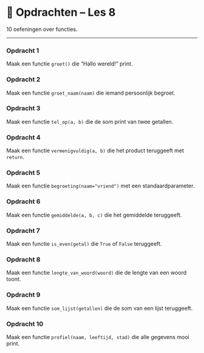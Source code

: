 # 🧩 Opdrachten – Les 8

10 oefeningen over functies.

---

### Opdracht 1
Maak een functie `groet()` die “Hallo wereld!” print.

### Opdracht 2
Maak een functie `groet_naam(naam)` die iemand persoonlijk begroet.

### Opdracht 3
Maak een functie `tel_op(a, b)` die de som print van twee getallen.

### Opdracht 4
Maak een functie `vermenigvuldig(a, b)` die het product teruggeeft met `return`.

### Opdracht 5
Maak een functie `begroeting(naam="vriend")` met een standaardparameter.

### Opdracht 6
Maak een functie `gemiddelde(a, b, c)` die het gemiddelde teruggeeft.

### Opdracht 7
Maak een functie `is_even(getal)` die `True` of `False` teruggeeft.

### Opdracht 8
Maak een functie `lengte_van_woord(woord)` die de lengte van een woord toont.

### Opdracht 9
Maak een functie `som_lijst(getallen)` die de som van een lijst teruggeeft.

### Opdracht 10
Maak een functie `profiel(naam, leeftijd, stad)` die alle gegevens mooi print.
